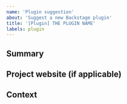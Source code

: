 ```yaml
---
name: 'Plugin suggestion'
about: 'Suggest a new Backstage plugin'
title: '[Plugin] THE PLUGIN NAME'
labels: plugin
---
```


<!--- Thanks for suggesting a new plugin! -->
<!--- If you plan to work on this plugin, please Assign yourself or your team member(s). If not, please add the 'help wanted' label -->

## Summary

<!--- Provide a general summary of the plugin and how it should work -->

## Project website (if applicable)

<!--- Add a link to the open source project or product this plugin will integrate with, if existing -->

## Context

<!--- Providing additional context -->
